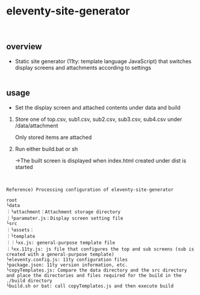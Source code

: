 # eleventy-site-generator
<br>

## overview
* Static site generator (11ty: template language JavaScript) that switches display screens and attachments according to settings
<br><br>


## usage
* Set the display screen and attached contents under data and build

 1. Store one of top.csv, sub1.csv, sub2.csv, sub3.csv, sub4.csv under /data/attachment

     Only stored items are attached

2. Run either build.bat or sh

    →The built screen is displayed when index.html created under dist is started
    
<br>

```
Reference) Processing configuration of eleventy-site-generator

root
└data
｜└attachment：Attachment storage directory
｜└paramater.js：Display screen setting file
└src
｜└assets：
｜└template
｜｜└xx.js: general-purpose template file
｜└xx.11ty.js: js file that configures the top and sub screens (sub is created with a general-purpose template)
└eleventy.config.js: 11ty configuration files
└package.json: 11ty version information, etc.
└copyTemplates.js: Compare the data directory and the src directory and place the directories and files required for the build in the ./build directory
└build.sh or bat: call copyTemplates.js and then execute build

```

